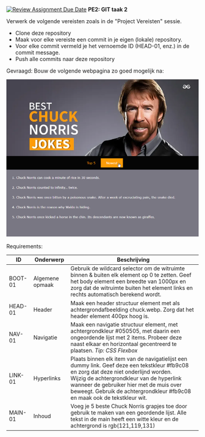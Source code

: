 [![Review Assignment Due Date](https://classroom.github.com/assets/deadline-readme-button-22041afd0340ce965d47ae6ef1cefeee28c7c493a6346c4f15d667ab976d596c.svg)](https://classroom.github.com/a/KpQD9ZoE)
**PE2: GIT taak 2**

Verwerk de volgende vereisten zoals in de "Project Vereisten" sessie.

- Clone deze repository 
- Maak voor elke vereiste een commit in je eigen (lokale) repository.
- Voor elke commit vermeld je het vernoemde ID (HEAD-01, enz.) in de commit message.
- Push alle commits naar deze repository

Gevraagd: Bouw de volgende webpagina zo goed mogelijk na:

![resultaat](./media/result.png)

Requirements:

| ID      | Onderwerp       | Beschrijving                                                                                                                                                                                                                                                                                                  |
|---------|-----------------|---------------------------------------------------------------------------------------------------------------------------------------------------------------------------------------------------------------------------------------------------------------------------------------------------------------|
| BOOT-01 | Algemene opmaak | Gebruik de wildcard selector om de witruimte binnen & buiten elk element op 0 te zetten. Geef het body element een breedte van 1000px en zorg dat de witruimte buiten het element links en rechts automatisch berekend wordt.                                                                                 |
| HEAD-01 | Header          | Maak een header structuur element met als achtergrondafbeelding chuck.webp. Zorg dat het header element 400px hoog is.                                                                                                                                                                                        |
| NAV-01  | Navigatie       | Maak een navigatie structuur element, met achtergrondkleur #050505, met daarin een ongeordende lijst met 2 items. Probeer deze naast elkaar en horizontaal gecentreerd te plaatsen. *Tip: CSS Flexbox*                                                                                                        |
| LINK-01 | Hyperlinks      | Plaats binnen elk item van de navigatielijst een dummy link. Geef deze een tekstkleur #fb9c08 en zorg dat deze niet onderlijnd worden.<br/>Wijzig de achtergrondkleur van de hyperlink wanneer de gebruiker hier met de muis over beweegt. Gebruik de achtergrondkleur #fb9c08 en maak ook de tekstkleur wit. |
| MAIN-01 | Inhoud          | Voeg je 5 beste Chuck Norris grapjes toe door gebruik te maken van een geordende lijst. Alle tekst in de main heeft een witte kleur en de achtergrond is rgb(121,119,131)                                                                                                                                     |

